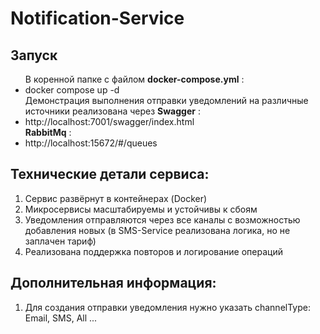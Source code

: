 ﻿# Notification-Service
<h2>Запуск</h2>
<ul> 
  В коренной папке с файлом <b>docker-compose.yml</b> :
  <li>docker compose up -d</li>
  Демонстрация выполнения отправки уведомлений на различные источники реализована через <b>Swagger</b> :
  <li>http://localhost:7001/swagger/index.html</li>
  <b>RabbitMq</b> :
  <li>http://localhost:15672/#/queues</li>
</ul>
<h2>Технические детали сервиса:</h2>
<ol>
  <li>Сервис развёрнут в контейнерах (Docker)</li>
  <li>Микросервисы масштабируемы и устойчивы к сбоям</li>
  <li>Уведомления отправляются через все каналы с возможностью добавления новых (в SMS-Service реализована логика, но не заплачен тариф)</li>
  <li>Реализована поддержка повторов и логирование операций</li>
</ol>
<h2>Дополнительная информация:</h2>
<ol>
  <li>Для создания отправки уведомления нужно указать channelType: Email, SMS, All ...</li>
</ol>
